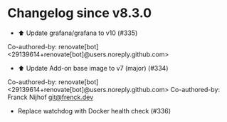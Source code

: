 # Changelog since v8.3.0
- ⬆️ Update grafana/grafana to v10 (#335)

Co-authored-by: renovate[bot] <29139614+renovate[bot]@users.noreply.github.com> 
- ⬆️ Update Add-on base image to v7 (major) (#334)

Co-authored-by: renovate[bot] <29139614+renovate[bot]@users.noreply.github.com>
Co-authored-by: Franck Nijhof <git@frenck.dev> 
- Replace watchdog with Docker health check (#336) 
